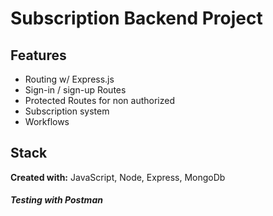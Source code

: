 
# Subscription Backend Project





## Features

- Routing w/ Express.js
- Sign-in / sign-up Routes
- Protected Routes for non authorized
- Subscription system
- Workflows


## Stack
**Created with:** JavaScript, Node, Express, MongoDb

##### Testing with Postman



